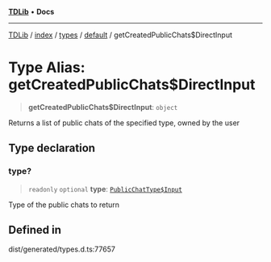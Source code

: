 [**TDLib**](../../../../../../README.md) • **Docs**

***

[TDLib](../../../../../../modules.md) / [index](../../../../../README.md) / [types](../../../README.md) / [default](../README.md) / getCreatedPublicChats$DirectInput

# Type Alias: getCreatedPublicChats$DirectInput

> **getCreatedPublicChats$DirectInput**: `object`

Returns a list of public chats of the specified type, owned by the user

## Type declaration

### type?

> `readonly` `optional` **type**: [`PublicChatType$Input`](PublicChatType$Input.md)

Type of the public chats to return

## Defined in

dist/generated/types.d.ts:77657
